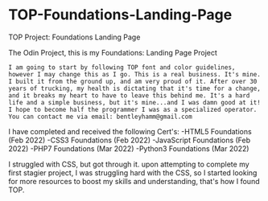 # TOP-Foundations-Landing-Page
TOP Project: Foundations Landing Page

The Odin Project, this is my 
Foundations: Landing Page Project

    I am going to start by following TOP font and color guidelines, however I may change this as I go. This is a real business. It's mine. I built it from the ground up, and am very proud of it. After over 30 years of trucking, my health is dictating that it's time for a change, and it breaks my heart to have to leave this behind me. It's a hard life and a simple business, but it's mine...and I was damn good at it! I hope to become half the programmer I was as a specialized operator.
    You can contact me via email: bentleyhamm@gmail.com

I have completed and received the following Cert's:
-HTML5 Foundations (Feb 2022)
-CSS3 Foundations (Feb 2022)
-JavaScript Foundations (Feb 2022)
-PHP7 Foundations (Mar 2022)
-Python3 Foundations (Mar 2022)

I struggled with CSS, but got through it. upon attempting to complete my first stagier project, I was struggling hard with the CSS, so I started looking for more resources to boost my skills and understanding, that's how I found TOP.